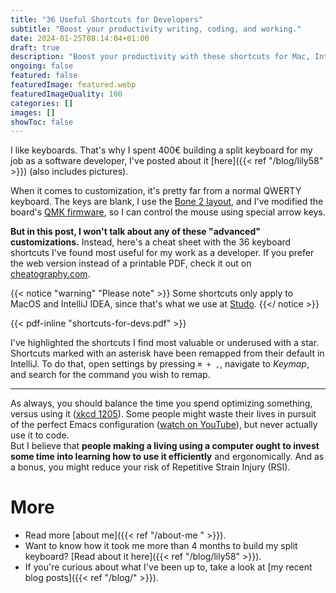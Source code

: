 ```yaml
---
title: "36 Useful Shortcuts for Developers"
subtitle: "Boost your productivity writing, coding, and working."
date: 2024-01-25T08:14:04+01:00
draft: true
description: "Boost your productivity with these shortcuts for Mac, IntelliJ, and general text editing."
ongoing: false
featured: false
featuredImage: featured.webp
featuredImageQuality: 100
categories: []
images: []
showToc: false
---
```


<!--
# Plan
- Goals
    - share knowledge, seems like people want it
    - give insight into my personality

- Who is this written for
    - me
    - HN
    - reddit

- Length: short

# Structure
- intro
    - why listen to me
    - what is the focus
- how to 
- conclusion

{< image src="images/image.jpg" alt="ALT" >}}
  DESCRIPTION
{< /image >}}

-->

I like keyboards. That's why I spent 400€ building a split keyboard for my job as a software developer, I've posted about it [here]({{< ref "/blog/lily58" >}}) (also includes pictures). 

When it comes to customization, it's pretty far from a normal QWERTY keyboard. The keys are blank, I use the [Bone 2 layout](https://neo-layout.org/Layouts/bone/), and I've modified the board's [QMK firmware](https://qmk.fm/), so I can control the mouse using special arrow keys.

**But in this post, I won't talk about any of these "advanced" customizations.** Instead, here's a cheat sheet with the 36 keyboard shortcuts I've found most useful for my work as a developer. If you prefer the web version instead of a printable PDF, check it out on [cheatography.com](https://cheatography.com/filippo-orru/cheat-sheets/useful-shortcuts-for-developers/).

{{< notice "warning" "Please note" >}}
Some shortcuts only apply to MacOS and IntelliJ IDEA, since that's what we use at [Studo](https://studo.com/en).
{{</ notice >}}

{{< pdf-inline "shortcuts-for-devs.pdf" >}}

I've highlighted the shortcuts I find most valuable or underused with a star. 
Shortcuts marked with an asterisk have been remapped from their default in IntelliJ. To do that, open settings by pressing `⌘ + ,`, navigate to *Keymap*, and search for the command you wish to remap.

---

As always, you should balance the time you spend optimizing something, versus using it ([xkcd 1205](https://xkcd.com/1205)). Some people might waste their lives in pursuit of the perfect Emacs configuration ([watch on YouTube](https://youtu.be/urcL86UpqZc?si=VYbFVhACCos-ZbNv)), but never actually use it to code. \
But I believe that **people making a living using a computer ought to invest some time into learning how to use it efficiently** and ergonomically. And as a bonus, you might reduce your risk of Repetitive Strain Injury (RSI).

# More
- Read more [about me]({{< ref "/about-me " >}}).
- Want to know how it took me more than 4 months to build my split keyboard? [Read about it here]({{< ref "/blog/lily58" >}}).
- If you're curious about what I've been up to, take a look at [my recent blog posts]({{< ref "/blog/" >}}).